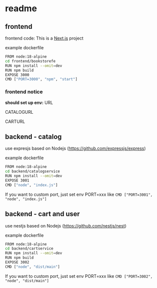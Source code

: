 # readme

## frontend 
frontend code: This is a [Next.js](https://nextjs.org) project

example dockerfile

``` sh
FROM node:18-alpine
cd frontend/bookstorefe
RUN npm install --omit=dev
RUN npm build
EXPOSE 3000
CMD ["PORT=3000", "npm", "start"]
```
### frontend notice 
**should set up env:**
URL

CATALOGURL

CARTURL

## backend - catalog
use expresjs based on Nodejs  (https://github.com/expressjs/express)

example dockerfile

``` sh
FROM node:18-alpine
cd backend/catalogservice
RUN npm install --omit=dev
EXPOSE 3001
CMD ["node", "index.js"]
```
If you want to custom port, just set env PORT=xxx like `CMD ["PORT=3001", "node", "index.js"]`

## backend - cart and user
use nestjs based on Nodejs  (https://github.com/nestjs/nest)

example dockerfile

``` sh
FROM node:18-alpine
cd backend/cartservice
RUN npm install --omit=dev
RUN npm build
EXPOSE 3002
CMD ["node", "dist/main"]
```
If you want to custom port, just set env PORT=xxx like `CMD ["PORT=3002", "node", "dist/main"]`

